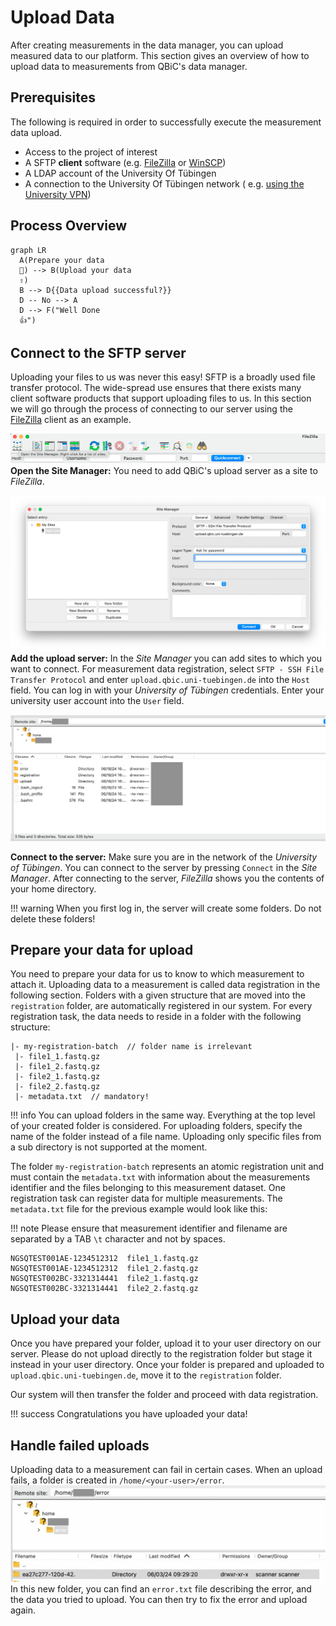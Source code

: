 # Upload Data

After creating measurements in the data manager, you can upload measured data to our platform.
This section gives an overview of how to upload data to measurements from QBiC's data manager.

## Prerequisites

The following is required in order to successfully execute the measurement data upload.

- Access to the project of interest
- A SFTP **client** software (e.g. [FileZilla](https://filezilla-project.org/download.php?type=client)
  or [WinSCP](https://winscp.net))
- A LDAP account of the University Of Tübingen
- A connection to the University Of Tübingen network (
  e.g. [using the University VPN](https://uni-tuebingen.de/en/facilities/zentrum-fuer-datenverarbeitung/services/network-services/network-access/remote-access-vpn/))

## Process Overview

```mermaid
graph LR
  A(Prepare your data 
  📝) --> B(Upload your data
  ⇧)
  B --> D{{Data upload successful?}}
  D -- No --> A
  D --> F("Well Done 
  👍")
```

## Connect to the SFTP server

Uploading your files to us was never this easy! SFTP is a broadly used file transfer protocol. The
wide-spread use ensures that there exists many client software products that
support uploading files to us.
In this section we will go through the process of connecting to our server
using the [FileZilla](https://filezilla-project.org/download.php?type=client) client as an example.

![An image showing the button leading to the site manager](./images/raw_data_upload_open_site_manager.png)
**Open the Site Manager:** You need to add QBiC's upload server as a site to _FileZilla_.

![An image showing the input fields for a new site. upload.qbic.uni-tuebingen.de is entered in the Host field and SFTP is selected as protocol.](./images/raw_data_upload_add_qbic_site.png)
**Add the upload server:** In the _Site Manager_ you can add sites to which you want to connect. For
measurement data registration, select `SFTP - SSH File Transfer Protocol` and
enter `upload.qbic.uni-tuebingen.de` into the `Host` field.
You can log in with your _University of Tübingen_ credentials. Enter your university user account
into the `User` field.

![An image showing the users home folder. You can see three directories named registration, error and upload.](./images/raw_data_upload_initial_user_directory.png)

**Connect to the server:** Make sure you are in the network of the _University of Tübingen_. You can connect to the server by pressing `Connect` in
the _Site Manager_. After connecting to the server, _FileZilla_ shows you the contents of your home directory.

!!! warning
    When you first log in, the server will create some folders. Do not delete these folders!

## Prepare your data for upload

You need to prepare your data for us to know to which measurement to attach it. Uploading data to a
measurement is called data registration in the following section.
Folders with a given structure that are moved into the `registration` folder, are automatically
registered in our system.
For every registration task, the data needs to reside in a folder with the following structure:

```text
|- my-registration-batch  // folder name is irrelevant
 |- file1_1.fastq.gz
 |- file1_2.fastq.gz
 |- file2_1.fastq.gz
 |- file2_2.fastq.gz
 |- metadata.txt  // mandatory!
```

!!! info
    You can upload folders in the same way. Everything at the top level of your created folder is
    considered. For uploading folders, specify the name of the folder instead of a file name. 
    Uploading only specific files from a sub directory is not supported at the moment.


The folder `my-registration-batch` represents an atomic registration unit and must contain the
`metadata.txt` with information about the measurements identifier and the files belonging to this
measurement
dataset.
One registration task can register data for multiple measurements. The `metadata.txt` file for the
previous example would look like this:

!!! note
    Please ensure that measurement identifier and filename are separated by a TAB `\t` character and not
    by spaces.

```text
NGSQTEST001AE-1234512312  file1_1.fastq.gz
NGSQTEST001AE-1234512312  file1_2.fastq.gz
NGSQTEST002BC-3321314441  file2_1.fastq.gz
NGSQTEST002BC-3321314441  file2_2.fastq.gz
```

## Upload your data

Once you have prepared your folder, upload it to your user directory on our server. Please do not
upload directly to the registration folder but stage it instead in your user directory.
Once your folder is prepared and uploaded to `upload.qbic.uni-tuebingen.de`, move it to
the `registration` folder.

Our system will then transfer the folder and proceed with data registration.

!!! success
    Congratulations you have uploaded your data!

## Handle failed uploads

Uploading data to a measurement can fail in certain cases. When an upload fails, a folder is created
in  `/home/<your-user>/error`.
![An image showing the error folder. It contains a directory with a long name.](./images/raw_data_upload_error_directory.png)
In this new folder, you can find an `error.txt` file describing the error, and the data you tried to upload.
You can then try to fix the error and upload again.
